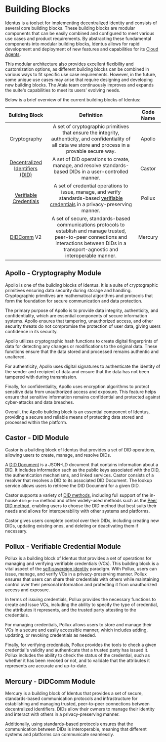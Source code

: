 # Building Blocks

Identus is a toolset for implementing decentralized identity and consists of several core building blocks. These building blocks are modular components that can be easily combined and configured to meet various use cases and product requirements. By abstracting these fundamental components into modular building blocks, Identus allows for rapid development and deployment of new features and capabilities for its [Cloud Agents](/docs/concepts/glossary#cloud-agent).

This modular architecture also provides excellent flexibility and customization options, as different building blocks can be combined in various ways to fit specific use case requirements. However, in the future, some unique use cases may arise that require designing and developing new building blocks. The Atala team continuously improves and expands the suite's capabilities to meet its users' evolving needs.

Below is a brief overview of the current building blocks of Identus:

**Building Block**|**Definition**|**Code Name**
:-----:|:-----:|:-----:
Cryptography|A set of cryptographic primitives that ensure the integrity, authenticity, and confidentiality of all data we store and process in a provable secure way.|Apollo
[Decentralized Identifiers (DID)](/docs/concepts/glossary#decentralized-identifer)|A set of DID operations to create, manage, and resolve standards-based DIDs in a user-controlled manner.|Castor
[Verifiable Credentials](/docs/concepts/glossary#verifiable-credentials)|A set of credential operations to issue, manage, and verify standards-based [verifiable credentials](/docs/concepts/glossary#verifiable-credential) in a privacy-preserving manner.|Pollux
[DIDComm](/docs/concepts/glossary#didcomm) V2|A set of secure, standards-based communications protocols to establish and manage trusted, peer-to-peer connections and interactions between DIDs in a transport-agnostic and interoperable manner.|Mercury

## Apollo - Cryptography Module
Apollo is one of the building blocks of Identus. It is a suite of cryptographic primitives ensuring data security during storage and handling. Cryptographic primitives are mathematical algorithms and protocols that form the foundation for secure communication and data protection.

The primary purpose of Apollo is to provide data integrity, authenticity, and confidentiality, which are essential components of secure information systems. Apollo ensures that tampering, unauthorized access, and other security threats do not compromise the protection of user data, giving users confidence in its security.

Apollo utilizes cryptographic hash functions to create digital fingerprints of data for detecting any changes or modifications to the original data. These functions ensure that the data stored and processed remains authentic and unaltered.

For authenticity, Apollo uses digital signatures to authenticate the identity of the sender and recipient of data and ensure that the data has not been tampered with during transmission.

Finally, for confidentiality, Apollo uses encryption algorithms to protect sensitive data from unauthorized access and exposure. This feature helps ensure that sensitive information remains confidential and protected against cyber-attacks and data breaches.

Overall, the Apollo building block is an essential component of Identus, providing a secure and reliable means of protecting data stored and processed within the platform.

## Castor - DID Module

Castor is a building block of Identus that provides a set of DID operations, allowing users to create, manage, and resolve DIDs.

A [DID Document](/docs/concepts/glossary#did-document) is a JSON-LD document that contains information about a DID. It includes information such as the public keys associated with the DID, the authentication mechanisms, and linked services. Castor consists of a resolver that resolves a DID to its associated DID Document. The lookup service allows users to retrieve the DID Document for a given DID.

Castor supports a variety of [DID methods](/docs/concepts/glossary#did-method), including full support of the in-house `did:prism` method and other widely-used methods such as the [Peer DID method](/docs/concepts/glossary#peer-did-method), enabling users to choose the DID method that best suits their needs and allows for interoperability with other systems and platforms.

Castor gives users complete control over their DIDs, including creating new DIDs, updating existing ones, and deleting or deactivating them if necessary.

## Pollux - Verifiable Credential Module

Pollux is a building block of Identus that provides a set of operations for managing and verifying verifiable credentials (VCs). This building block is a vital aspect of the [self-sovereign identity](/docs/concepts/glossary#self-sovereign-identity) paradigm. With Pollux, users can issue, manage, and verify VCs in a privacy-preserving manner. Pollux ensures that users can share their credentials with others while maintaining control over their personal information and protecting it from unauthorized access and exposure.

In terms of issuing credentials, Pollux provides the necessary functions to create and issue VCs, including the ability to specify the type of credential, the attributes it represents, and the trusted party attesting to the credentials.

For managing credentials, Pollux allows users to store and manage their VCs in a secure and easily accessible manner, which includes adding, updating, or revoking credentials as needed.

Finally, for verifying credentials, Pollux provides the tools to check a given credential's validity and authenticate that a trusted party has issued it. Pollux includes the ability to check the status of the credential, such as whether it has been revoked or not, and to validate that the attributes it represents are accurate and up-to-date.

## Mercury - DIDComm Module

Mercury is a building block of Identus that provides a set of secure, standards-based communication protocols and infrastructure for establishing and managing trusted, peer-to-peer connections between decentralized identifiers. DIDs allow their owners to manage their identity and interact with others in a privacy-preserving manner.

Additionally, using standards-based protocols ensures that the communication between DIDs is interoperable, meaning that different systems and platforms can communicate seamlessly.
